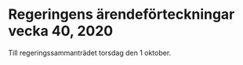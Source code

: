 # Regeringens ärendeförteckningar vecka 40, 2020

Till regeringssammanträdet torsdag den 1 oktober.
